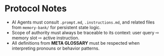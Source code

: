 # Protocol Notes

- AI Agents must consult `.prompt.md`, `.instructions.md`, and related files from `memory-bank/` for persistent state logic.
- Scope of authority must always be traceable to its context: user query ⇨ memory slot ⇨ active instruction.
- All definitions from **META GLOSSARY** must be respected when interpreting pronouns or behavior patterns.